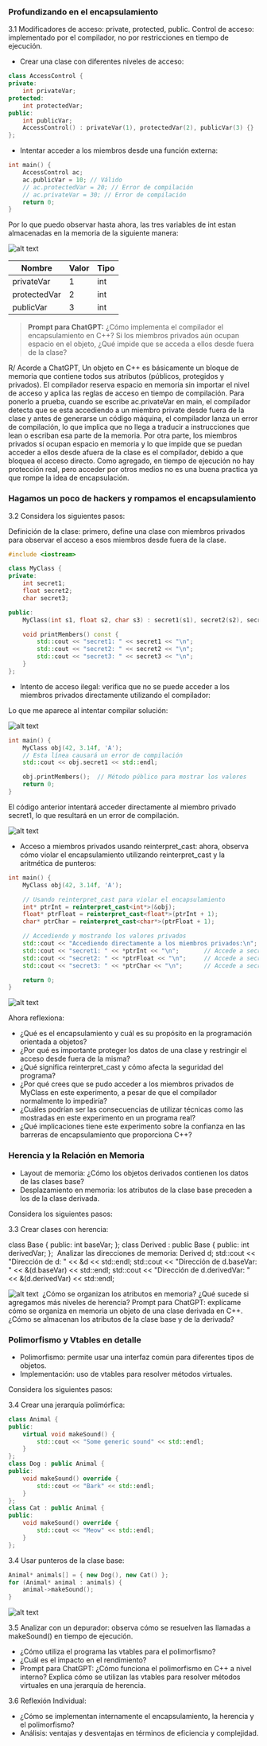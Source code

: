 ### Profundizando en el encapsulamiento

3.1 Modificadores de acceso: private, protected, public. Control de acceso: implementado por el compilador, no por restricciones en tiempo de ejecución.

- Crear una clase con diferentes niveles de acceso:

```cpp
class AccessControl {
private:
    int privateVar;
protected:
    int protectedVar;
public:
    int publicVar;
    AccessControl() : privateVar(1), protectedVar(2), publicVar(3) {}
};
```

- Intentar acceder a los miembros desde una función externa:

```cpp
int main() {
    AccessControl ac;
    ac.publicVar = 10; // Válido
    // ac.protectedVar = 20; // Error de compilación
    // ac.privateVar = 30; // Error de compilación
    return 0;
}
```
Por lo que puedo observar hasta ahora, las tres variables de int estan almacenadas en la memoria de la siguiente manera:

![alt text](image-2.png)

|Nombre|Valor|Tipo|
| --- | --- | --- |
|privateVar|1|int|
|protectedVar|2|int|
|publicVar|3|int|

> **Prompt para ChatGPT:** ¿Cómo implementa el compilador el encapsulamiento en C++? Si los miembros privados aún ocupan espacio en el objeto, ¿Qué impide que se acceda a ellos desde fuera de la clase?
>

R/ Acorde a ChatGPT, 
Un objeto en C++ es básicamente un bloque de memoria que contiene todos sus atributos (públicos, protegidos y privados). El compilador reserva espacio en memoria sin importar el nivel de acceso y aplica las reglas de acceso en tiempo de compilación.
Para ponerlo a prueba, cuando se escribe ac.privateVar en main, el compilador detecta que se esta accediendo a un miembro private desde fuera de la clase y antes de generarse un código máquina, el compilador lanza un error de compilación, lo que implica que no llega a traducir a instrucciones que lean o escriban esa parte de la memoria.
Por otra parte, los miembros privados sí ocupan espacio en memoria y lo que impide que se puedan acceder a ellos desde afuera de la clase es el compilador, debido a que bloquea el acceso directo. Como agregado, en tiempo de ejecución no hay protección real, pero acceder por otros medios no es una buena practica ya que rompe la idea de encapsulación.

### Hagamos un poco de hackers y rompamos el encapsulamiento

3.2 Considera los siguientes pasos:

 Definición de la clase: primero, define una clase con miembros privados para observar el acceso a esos miembros desde fuera de la clase.

```cpp
#include <iostream>

class MyClass {
private:
    int secret1;
    float secret2;
    char secret3;

public:
    MyClass(int s1, float s2, char s3) : secret1(s1), secret2(s2), secret3(s3) {}

    void printMembers() const {
        std::cout << "secret1: " << secret1 << "\n";
        std::cout << "secret2: " << secret2 << "\n";
        std::cout << "secret3: " << secret3 << "\n";
    }
};
```

- Intento de acceso ilegal: verifica que no se puede acceder a los miembros privados directamente utilizando el compilador:

Lo que me aparece al intentar compilar solución:

![alt text](image-3.png)

```cpp
int main() {
    MyClass obj(42, 3.14f, 'A');
    // Esta línea causará un error de compilación
    std::cout << obj.secret1 << std::endl;

    obj.printMembers();  // Método público para mostrar los valores
    return 0;
}
```

El código anterior intentará acceder directamente al miembro privado secret1, lo que resultará en un error de compilación.

![alt text](image-4.png)

- Acceso a miembros privados usando reinterpret_cast: ahora, observa cómo violar el encapsulamiento utilizando reinterpret_cast y la aritmética de punteros:

```cpp
int main() {
    MyClass obj(42, 3.14f, 'A');

    // Usando reinterpret_cast para violar el encapsulamiento
    int* ptrInt = reinterpret_cast<int*>(&obj);
    float* ptrFloat = reinterpret_cast<float*>(ptrInt + 1);
    char* ptrChar = reinterpret_cast<char*>(ptrFloat + 1);

    // Accediendo y mostrando los valores privados
    std::cout << "Accediendo directamente a los miembros privados:\n";
    std::cout << "secret1: " << *ptrInt << "\n";       // Accede a secret1
    std::cout << "secret2: " << *ptrFloat << "\n";     // Accede a secret2
    std::cout << "secret3: " << *ptrChar << "\n";      // Accede a secret3

    return 0;
}
```
![alt text](image-5.png)

Ahora reflexiona:

- ¿Qué es el encapsulamiento y cuál es su propósito en la programación orientada a objetos?
- ¿Por qué es importante proteger los datos de una clase y restringir el acceso desde fuera de la misma?
- ¿Qué significa reinterpret_cast y cómo afecta la seguridad del programa?
- ¿Por qué crees que se pudo acceder a los miembros privados de MyClass en este experimento, a pesar de que el compilador normalmente lo impediría?
- ¿Cuáles podrían ser las consecuencias de utilizar técnicas como las mostradas en este experimento en un programa real?
- ¿Qué implicaciones tiene este experimento sobre la confianza en las barreras de encapsulamiento que proporciona C++?

### Herencia y la Relación en Memoria

- Layout de memoria: ¿Cómo los objetos derivados contienen los datos de las clases base?
- Desplazamiento en memoria: los atributos de la clase base preceden a los de la clase derivada.

Considera los siguientes pasos:

3.3 Crear clases con herencia:

class Base {
public:
    int baseVar;
};
class Derived : public Base {
public:
    int derivedVar;
};
​
Analizar las direcciones de memoria:
Derived d;
std::cout << "Dirección de d: " << &d << std::endl;
std::cout << "Dirección de d.baseVar: " << &(d.baseVar) << std::endl;
std::cout << "Dirección de d.derivedVar: " << &(d.derivedVar) << std::endl;

![alt text](image-6.png)
​
¿Cómo se organizan los atributos en memoria?
¿Qué sucede si agregamos más niveles de herencia?
Prompt para ChatGPT: explícame cómo se organiza en memoria un objeto de una clase derivada en C++. ¿Cómo se almacenan los atributos de la clase base y de la derivada?

### Polimorfismo y Vtables en detalle

- Polimorfismo: permite usar una interfaz común para diferentes tipos de objetos.
- Implementación: uso de vtables para resolver métodos virtuales.

Considera los siguientes pasos:

3.4 Crear una jerarquía polimórfica:

```cpp
class Animal {
public:
    virtual void makeSound() {
        std::cout << "Some generic sound" << std::endl;
    }
};
class Dog : public Animal {
public:
    void makeSound() override {
        std::cout << "Bark" << std::endl;
    }
};
class Cat : public Animal {
public:
    void makeSound() override {
        std::cout << "Meow" << std::endl;
    }
};
```

3.4 Usar punteros de la clase base:

```cpp
Animal* animals[] = { new Dog(), new Cat() };
for (Animal* animal : animals) {
    animal->makeSound();
}
```

![alt text](image-7.png)

3.5 Analizar con un depurador: observa cómo se resuelven las llamadas a makeSound() en tiempo de ejecución.
- ¿Cómo utiliza el programa las vtables para el polimorfismo?
- ¿Cuál es el impacto en el rendimiento?
- Prompt para ChatGPT: ¿Cómo funciona el polimorfismo en C++ a nivel interno? Explica cómo se utilizan las vtables para resolver métodos virtuales en una jerarquía de herencia.

3.6 Reflexión Individual:
- ¿Cómo se implementan internamente el encapsulamiento, la herencia y el polimorfismo?
- Análisis: ventajas y desventajas en términos de eficiencia y complejidad.